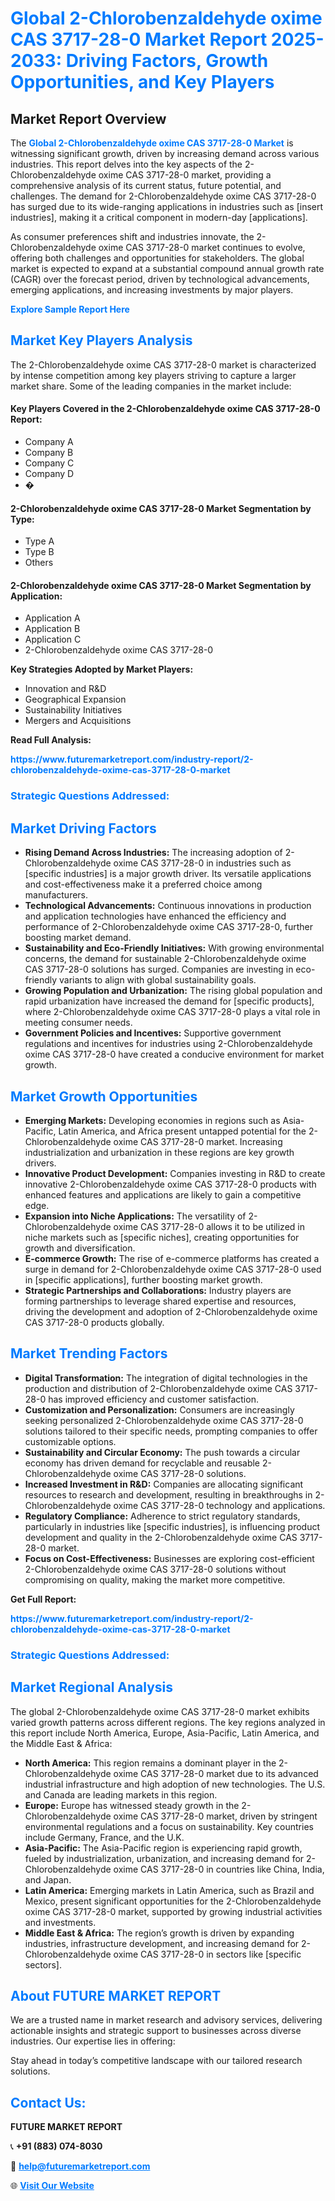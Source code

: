 <h1 style="color: #007BFF;">Global 2-Chlorobenzaldehyde oxime CAS 3717-28-0 Market Report 2025-2033: Driving Factors, Growth Opportunities, and Key Players</h1>

<section id="overview">
<h2>Market Report Overview</h2>
<p>The <a href="https://www.futuremarketreport.com/industry-report/2-chlorobenzaldehyde-oxime-cas-3717-28-0-market" style="color: #007BFF; text-decoration: none;"><strong>Global 2-Chlorobenzaldehyde oxime CAS 3717-28-0 Market</strong></a> is witnessing significant growth, driven by increasing demand across various industries. This report delves into the key aspects of the 2-Chlorobenzaldehyde oxime CAS 3717-28-0 market, providing a comprehensive analysis of its current status, future potential, and challenges. The demand for 2-Chlorobenzaldehyde oxime CAS 3717-28-0 has surged due to its wide-ranging applications in industries such as [insert industries], making it a critical component in modern-day [applications].</p>
<p>As consumer preferences shift and industries innovate, the 2-Chlorobenzaldehyde oxime CAS 3717-28-0 market continues to evolve, offering both challenges and opportunities for stakeholders. The global market is expected to expand at a substantial compound annual growth rate (CAGR) over the forecast period, driven by technological advancements, emerging applications, and increasing investments by major players.</p>
</section>

<section id="overview">
<p><a href="https://www.futuremarketreport.com/request-sample/reportId=119081" style="color: #007BFF; text-decoration: none;"><strong>Explore Sample Report Here</strong></a></p>
</section>

<section id="key-players">
<h2 style="color: #007BFF;">Market Key Players Analysis</h2>
<p>The 2-Chlorobenzaldehyde oxime CAS 3717-28-0 market is characterized by intense competition among key players striving to capture a larger market share. Some of the leading companies in the market include:</p>
<h4>Key Players Covered in the 2-Chlorobenzaldehyde oxime CAS 3717-28-0 Report:</h4>
<ul><li>Company A</li><li>Company B</li><li>Company C</li><li>Company D</li><li>�</li></ul>
<h4>2-Chlorobenzaldehyde oxime CAS 3717-28-0 Market Segmentation by Type:</h4>
<ul><li>Type A</li><li>Type B</li><li>Others</li></ul>

<h4>2-Chlorobenzaldehyde oxime CAS 3717-28-0 Market Segmentation by Application:</h4>
<ul><li>Application A</li><li>Application B</li><li>Application C</li><li>2-Chlorobenzaldehyde oxime CAS 3717-28-0</li></ul>
<p><strong>Key Strategies Adopted by Market Players:</strong></p>
<ul>
<li>Innovation and R&D</li>
<li>Geographical Expansion</li>
<li>Sustainability Initiatives</li>
<li>Mergers and Acquisitions</li>
</ul>
</section>

<section>
<p><strong>Read Full Analysis: </strong></p><a href="https://www.futuremarketreport.com/industry-report/2-chlorobenzaldehyde-oxime-cas-3717-28-0-market" style="color: #007BFF; text-decoration: none;"><strong>https://www.futuremarketreport.com/industry-report/2-chlorobenzaldehyde-oxime-cas-3717-28-0-market</strong></a>
<h3 style="color: #007BFF;">Strategic Questions Addressed:</h3>
</section>

<section id="driving-factors">
<h2 style="color: #007BFF;">Market Driving Factors</h2>
<ul>
<li><strong>Rising Demand Across Industries:</strong> The increasing adoption of 2-Chlorobenzaldehyde oxime CAS 3717-28-0 in industries such as [specific industries] is a major growth driver. Its versatile applications and cost-effectiveness make it a preferred choice among manufacturers.</li>
<li><strong>Technological Advancements:</strong> Continuous innovations in production and application technologies have enhanced the efficiency and performance of 2-Chlorobenzaldehyde oxime CAS 3717-28-0, further boosting market demand.</li>
<li><strong>Sustainability and Eco-Friendly Initiatives:</strong> With growing environmental concerns, the demand for sustainable 2-Chlorobenzaldehyde oxime CAS 3717-28-0 solutions has surged. Companies are investing in eco-friendly variants to align with global sustainability goals.</li>
<li><strong>Growing Population and Urbanization:</strong> The rising global population and rapid urbanization have increased the demand for [specific products], where 2-Chlorobenzaldehyde oxime CAS 3717-28-0 plays a vital role in meeting consumer needs.</li>
<li><strong>Government Policies and Incentives:</strong> Supportive government regulations and incentives for industries using 2-Chlorobenzaldehyde oxime CAS 3717-28-0 have created a conducive environment for market growth.</li>
</ul>
</section>

<section id="growth-opportunities">
<h2 style="color: #007BFF;">Market Growth Opportunities</h2>
<ul>
<li><strong>Emerging Markets:</strong> Developing economies in regions such as Asia-Pacific, Latin America, and Africa present untapped potential for the 2-Chlorobenzaldehyde oxime CAS 3717-28-0 market. Increasing industrialization and urbanization in these regions are key growth drivers.</li>
<li><strong>Innovative Product Development:</strong> Companies investing in R&D to create innovative 2-Chlorobenzaldehyde oxime CAS 3717-28-0 products with enhanced features and applications are likely to gain a competitive edge.</li>
<li><strong>Expansion into Niche Applications:</strong> The versatility of 2-Chlorobenzaldehyde oxime CAS 3717-28-0 allows it to be utilized in niche markets such as [specific niches], creating opportunities for growth and diversification.</li>
<li><strong>E-commerce Growth:</strong> The rise of e-commerce platforms has created a surge in demand for 2-Chlorobenzaldehyde oxime CAS 3717-28-0 used in [specific applications], further boosting market growth.</li>
<li><strong>Strategic Partnerships and Collaborations:</strong> Industry players are forming partnerships to leverage shared expertise and resources, driving the development and adoption of 2-Chlorobenzaldehyde oxime CAS 3717-28-0 products globally.</li>
</ul>
</section>

<section id="trending-factors">
<h2 style="color: #007BFF;">Market Trending Factors</h2>
<ul>
<li><strong>Digital Transformation:</strong> The integration of digital technologies in the production and distribution of 2-Chlorobenzaldehyde oxime CAS 3717-28-0 has improved efficiency and customer satisfaction.</li>
<li><strong>Customization and Personalization:</strong> Consumers are increasingly seeking personalized 2-Chlorobenzaldehyde oxime CAS 3717-28-0 solutions tailored to their specific needs, prompting companies to offer customizable options.</li>
<li><strong>Sustainability and Circular Economy:</strong> The push towards a circular economy has driven demand for recyclable and reusable 2-Chlorobenzaldehyde oxime CAS 3717-28-0 solutions.</li>
<li><strong>Increased Investment in R&D:</strong> Companies are allocating significant resources to research and development, resulting in breakthroughs in 2-Chlorobenzaldehyde oxime CAS 3717-28-0 technology and applications.</li>
<li><strong>Regulatory Compliance:</strong> Adherence to strict regulatory standards, particularly in industries like [specific industries], is influencing product development and quality in the 2-Chlorobenzaldehyde oxime CAS 3717-28-0 market.</li>
<li><strong>Focus on Cost-Effectiveness:</strong> Businesses are exploring cost-efficient 2-Chlorobenzaldehyde oxime CAS 3717-28-0 solutions without compromising on quality, making the market more competitive.</li>
</ul>
</section>

<section>
<p><strong>Get Full Report: </strong></p><a href="https://www.futuremarketreport.com/industry-report/2-chlorobenzaldehyde-oxime-cas-3717-28-0-market" style="color: #007BFF; text-decoration: none;"><strong>https://www.futuremarketreport.com/industry-report/2-chlorobenzaldehyde-oxime-cas-3717-28-0-market</strong></a>
<h3 style="color: #007BFF;">Strategic Questions Addressed:</h3>
</section>


<section id="regional-analysis">
<h2 style="color: #007BFF;">Market Regional Analysis</h2>
<p>The global 2-Chlorobenzaldehyde oxime CAS 3717-28-0 market exhibits varied growth patterns across different regions. The key regions analyzed in this report include North America, Europe, Asia-Pacific, Latin America, and the Middle East & Africa:</p>
<ul>
<li><strong>North America:</strong> This region remains a dominant player in the 2-Chlorobenzaldehyde oxime CAS 3717-28-0 market due to its advanced industrial infrastructure and high adoption of new technologies. The U.S. and Canada are leading markets in this region.</li>
<li><strong>Europe:</strong> Europe has witnessed steady growth in the 2-Chlorobenzaldehyde oxime CAS 3717-28-0 market, driven by stringent environmental regulations and a focus on sustainability. Key countries include Germany, France, and the U.K.</li>
<li><strong>Asia-Pacific:</strong> The Asia-Pacific region is experiencing rapid growth, fueled by industrialization, urbanization, and increasing demand for 2-Chlorobenzaldehyde oxime CAS 3717-28-0 in countries like China, India, and Japan.</li>
<li><strong>Latin America:</strong> Emerging markets in Latin America, such as Brazil and Mexico, present significant opportunities for the 2-Chlorobenzaldehyde oxime CAS 3717-28-0 market, supported by growing industrial activities and investments.</li>
<li><strong>Middle East & Africa:</strong> The region’s growth is driven by expanding industries, infrastructure development, and increasing demand for 2-Chlorobenzaldehyde oxime CAS 3717-28-0 in sectors like [specific sectors].</li>
</ul>
</section>

<footer>
<h2 style="color: #007BFF;">About FUTURE MARKET REPORT</h2>
<p>We are a trusted name in market research and advisory services, delivering actionable insights and strategic support to businesses across diverse industries. Our expertise lies in offering:</p>

<p>Stay ahead in today’s competitive landscape with our tailored research solutions.</p>

<h2 style="color: #007BFF;">Contact Us:</h2>
<p><strong>FUTURE MARKET REPORT</strong></p>
<p>📞 <strong>+91 (883) 074-8030</strong></p>
<p>📧 <strong><a href="mailto:help@futuremarketreport.com" style="color: #007BFF;">help@futuremarketreport.com</a></strong></p>
<p>🌐 <strong><a href="https://www.futuremarketreport.com/" style="color: #007BFF;">Visit Our Website</a></strong></p>
</footer>